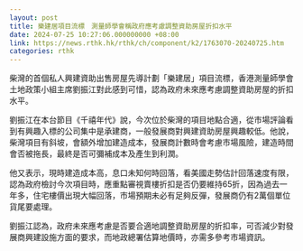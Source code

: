 ```yaml
---
layout: post
title: 樂建居項目流標　測量師學會稱政府應考慮調整資助房屋折扣水平
date: 2024-07-25 10:27:06.000000000 +08:00
link: https://news.rthk.hk/rthk/ch/component/k2/1763070-20240725.htm
categories: rthk
---
```


柴灣的首個私人興建資助出售房屋先導計劃「樂建居」項目流標，香港測量師學會土地政策小組主席劉振江對此感到可惜，認為政府未來應考慮調整資助房屋的折扣水平。

劉振江在本台節目《千禧年代》說，今次位於柴灣的項目地點合適，從市場評論看到有興趣入標的公司集中是承建商，一般發展商對興建資助房屋興趣較低。他說，柴灣項目有斜坡，會額外增加建造成本，發展商計數時會考慮市場風險，建造時間會否被拖長，最終是否可彌補成本及產生到利潤。

他又表示，現時建造成本高，息口未知何時回落，看美國走勢估計回落速度有限，認為政府檢討今次項目時，應重點審視賣樓折扣是否仍要維持65折，因為過去一年多，住宅樓價出現大幅回落，市場預期未必有足夠反彈，發展商仍有2萬個單位貨尾要處理。

劉振江認為，政府未來應考慮是否要合適地調整資助房屋的折扣率，可否減少對發展商興建設施方面的要求，而地政總署估算地價時，亦需多參考市場資訊。

